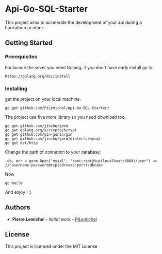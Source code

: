 # Api-Go-SQL-Starter

This project aims to accelerate the development of your api during a hackathon or other.

## Getting Started

### Prerequisites

For launch the sever you need Golang, if you don't have early install go to:
```
https://golang.org/doc/install
```

### Installing


get the project on your local machine.
```
go get github.com/PiLemichel/Api-Go-SQL-Starter/
```
The project use five more library so you need download too.
```
go get github.com/jinzhu/gorm
go get golang.org/x/crypto/bcrypt
go get github.com/gin-gonic/gin
go get github.com/jinzhu/gorm/dialects/mysql
go get net/http
```

Change the path of connetion to your database:
```
 db, err = gorm.Open("mysql", "root:root@tcp(localhost:8889)/user") => //"username:password@tcp(adresse:port)/dbname
```

Now
```
go build
```
And enjoy ! :)


## Authors

* **Pierre Lemichel** - *Initial work* - [PiLemichel](https://github.com/PiLemichel)


## License

This project is licensed under the MIT License
